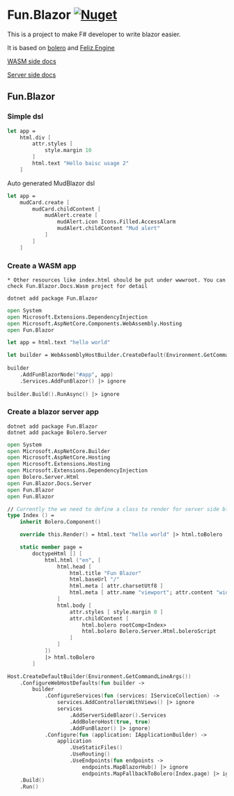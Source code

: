 # Fun.Blazor [![Nuget](https://img.shields.io/nuget/v/Fun.Blazor)](https://www.nuget.org/packages/Fun.Blazor)

This is a project to make F# developer to write blazor easier.

It is based on [bolero](https://github.com/fsbolero/Bolero) and  [Feliz.Engine](https://github.com/alfonsogarciacaro/Feliz.Engine)

[WASM side docs](https://slaveoftime.github.io/Fun.Blazor/)

[Server side docs](https://funblazor.slaveoftime.fun)



## Fun.Blazor

### Simple dsl

```fsharp
let app =
    html.div [
        attr.styles [
            style.margin 10
        ]
        html.text "Hello baisc usage 2"
    ]
```

Auto generated MudBlazor dsl

```fsharp
let app =
    mudCard.create [
        mudCard.childContent [
            mudAlert.create [
                mudAlert.icon Icons.Filled.AccessAlarm
                mudAlert.childContent "Mud alert"
            ]
        ]
    ]
```

### Create a WASM app

    * Other resources like index.html should be put under wwwroot. You can check Fun.Blazor.Docs.Wasm project for detail

```
dotnet add package Fun.Blazor
```

```fsharp
open System
open Microsoft.Extensions.DependencyInjection
open Microsoft.AspNetCore.Components.WebAssembly.Hosting
open Fun.Blazor

let app = html.text "hello world"

let builder = WebAssemblyHostBuilder.CreateDefault(Environment.GetCommandLineArgs())
        
builder
    .AddFunBlazorNode("#app", app)
    .Services.AddFunBlazor() |> ignore
        
builder.Build().RunAsync() |> ignore
```

### Create a blazor server app

```
dotnet add package Fun.Blazor
dotnet add package Bolero.Server
```

```fsharp
open System
open Microsoft.AspNetCore.Builder
open Microsoft.AspNetCore.Hosting
open Microsoft.Extensions.Hosting
open Microsoft.Extensions.DependencyInjection
open Bolero.Server.Html
open Fun.Blazor.Docs.Server
open Fun.Blazor
open Fun.Blazor

// Currently the we need to define a class to render for server side blazor. In the future if I found some workaround this could be simpler
type Index () =
    inherit Bolero.Component()

    override this.Render() = html.text "hello world" |> html.toBolero

    static member page =
        doctypeHtml [] [
            html.html ("en", [
                html.head [
                    html.title "Fun Blazor"
                    html.baseUrl "/"
                    html.meta [ attr.charsetUtf8 ]
                    html.meta [ attr.name "viewport"; attr.content "width=device-width, initial-scale=1.0" ]
                ]
                html.body [
                    attr.styles [ style.margin 0 ]
                    attr.childContent [
                        html.bolero rootComp<Index>
                        html.bolero Bolero.Server.Html.boleroScript
                    ]
                ]
            ])
            |> html.toBolero
        ]

Host.CreateDefaultBuilder(Environment.GetCommandLineArgs())
    .ConfigureWebHostDefaults(fun builder ->
        builder
            .ConfigureServices(fun (services: IServiceCollection) ->
                services.AddControllersWithViews() |> ignore
                services
                    .AddServerSideBlazor().Services
                    .AddBoleroHost(true, true)
                    .AddFunBlazor() |> ignore)
            .Configure(fun (application: IApplicationBuilder) ->
                application
                    .UseStaticFiles()
                    .UseRouting()
                    .UseEndpoints(fun endpoints ->
                        endpoints.MapBlazorHub() |> ignore
                        endpoints.MapFallbackToBolero(Index.page) |> ignore) |> ignore) |> ignore)
    .Build()
    .Run()
```
